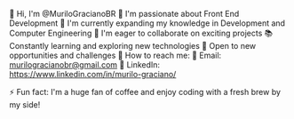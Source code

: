 👋 Hi, I'm @MuriloGracianoBR
👀 I'm passionate about Front End Development
🌱 I'm currently expanding my knowledge in Development and Computer Engineering
💞️ I'm eager to collaborate on exciting projects
📚 Constantly learning and exploring new technologies
💼 Open to new opportunities and challenges
🔎 How to reach me:
📧 Email: murilogracianobr@gmail.com
🔗 LinkedIn: https://www.linkedin.com/in/murilo-graciano/

⚡ Fun fact: I'm a huge fan of coffee and enjoy coding with a fresh brew by my side!
